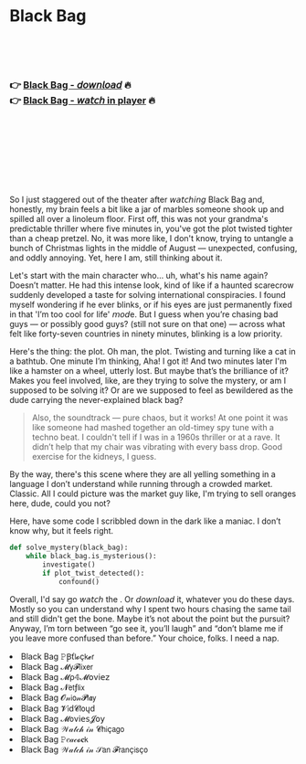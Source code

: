 <h1>Black Bag</h1>

<br><br><br>

<h3>👉 <a href="https://Rogers-contoviwas1970.github.io/ididdedznq/">Black Bag - 𝘥𝘰𝘸𝘯𝘭𝘰𝘢𝘥</a> 🔥<br>
👉 <a href="https://Rogers-contoviwas1970.github.io/ididdedznq/">Black Bag - 𝘸𝘢𝘵𝘤𝘩 in player</a> 🔥
</h3>



<br><br><br><br><br><br><br>


So I just staggered out of the theater after 𝘸𝘢𝘵𝘤𝘩𝘪𝘯𝘨 Black Bag and, honestly, my brain feels a bit like a jar of marbles someone shook up and spilled all over a linoleum floor. First off, this was not your grandma's predictable thriller where five minutes in, you've got the plot twisted tighter than a cheap pretzel. No, it was more like, I don't know, trying to untangle a bunch of Christmas lights in the middle of August — unexpected, confusing, and oddly annoying. Yet, here I am, still thinking about it.

Let's start with the main character who... uh, what's his name again? Doesn’t matter. He had this intense look, kind of like if a haunted scarecrow suddenly developed a taste for solving international conspiracies. I found myself wondering if he ever blinks, or if his eyes are just permanently fixed in that 'I’m too cool for life' 𝘮𝘰𝘥e. But I guess when you’re chasing bad guys — or possibly good guys? (still not sure on that one) — across what felt like forty-seven countries in ninety minutes, blinking is a low priority. 

Here's the thing: the plot. Oh man, the plot. Twisting and turning like a cat in a bathtub. One minute I’m thinking, Aha! I got it! And two minutes later I'm like a hamster on a wheel, utterly lost. But maybe that’s the brilliance of it? Makes you feel involved, like, are they trying to solve the mystery, or am I supposed to be solving it? Or are we supposed to feel as bewildered as the dude carrying the never-explained black bag?

> Also, the soundtrack — pure chaos, but it works! At one point it was like someone had mashed together an old-timey spy tune with a techno beat. I couldn't tell if I was in a 1960s thriller or at a rave. It didn’t help that my chair was vibrating with every bass drop. Good exercise for the kidneys, I guess.

By the way, there's this scene where they are all yelling something in a language I don’t understand while running through a crowded market. Classic. All I could picture was the market guy like, I'm trying to sell oranges here, dude, could you not?

Here, have some code I scribbled down in the dark like a maniac. I don’t know why, but it feels right. 

```python
def solve_mystery(black_bag):
    while black_bag.is_mysterious():
        investigate()
        if plot_twist_detected():
            confound()
```

Overall, I'd say go 𝘸𝘢𝘵𝘤𝘩 the  . Or 𝘥𝘰𝘸𝘯𝘭𝘰𝘢𝘥 it, whatever you do these days. Mostly so you can understand why I spent two hours chasing the same tail and still didn't get the bone. Maybe it’s not about the point but the pursuit? Anyway, I’m torn between “go see it, you’ll laugh” and “don’t blame me if you leave more confused than before.” Your choice, folks. I need a nap.

<li>Black Bag 𝙿Ꞵť𝗅𝓸ç𝗄𝓮𝗋</li>
<li>Black Bag 𝓜𝗒𝓕𝗅𝗂𝗑𝖾𝗋</li>
<li>Black Bag 𝓜ρ𝟜𝓜𝗈ν𝗂𝖾𝗓</li>
<li>Black Bag 𝓝𝖾𝗍ƒ𝗅𝗂𝗑</li>
<li>Black Bag 𝓞𝓃𝗂𝗈𝓃𝓟𝗅𝖆𝗒</li>
<li>Black Bag 𝓥𝗂ԁ𝓒𝗅𝗈ųԁ</li>
<li>Black Bag 𝓜𝗈ν𝗂𝖾𝗌𝓙𝗈𝗒</li>
<li>Black Bag 𝒲𝒶𝓉𝒸𝒽 𝒾𝓃 𝓒𝗁𝗂ç𝖺𝗀𝗈</li>
<li>Black Bag 𝙿𝑒𝒶𝒸𝓸𝐜𝗄</li>
<li>Black Bag 𝒲𝒶𝓉𝒸𝒽 𝒾𝓃 𝒮𝖺𝗇 𝓕𝗋𝖺𝗇ç𝗂𝗌ç𝗈</li>

